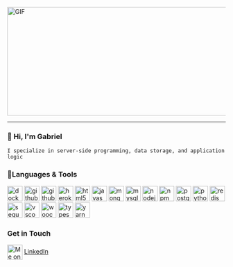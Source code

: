 <img align="auto" alt="GIF" src="https://media.giphy.com/media/iIqmM5tTjmpOB9mpbn/giphy.gif"
width="1000" height="250"/>
___

### 👋 Hi, I'm Gabriel

    I specialize in server-side programming, data storage, and application logic

### 🔌Languages & Tools

<p>
<img src="https://cdn.jsdelivr.net/gh/devicons/devicon/icons/docker/docker-original.svg" alt="docker" width="35" height="35"/>
<img src="https://cdn.jsdelivr.net/gh/devicons/devicon/icons/github/github-original.svg" alt="github" width="35" height="35"/>
<img src="https://cdn.jsdelivr.net/gh/devicons/devicon/icons/handlebars/handlebars-original.svg" alt="github" width="35" height="35"/>
 <img src="https://cdn.jsdelivr.net/gh/devicons/devicon/icons/heroku/heroku-original-wordmark.svg" alt="heroku" width="35" height="35"/>
 <img src="https://cdn.jsdelivr.net/gh/devicons/devicon/icons/html5/html5-original-wordmark.svg" alt="html5" width="35" height="35"/>
 <img src="https://cdn.jsdelivr.net/gh/devicons/devicon/icons/javascript/javascript-plain.svg" alt="javascript" width="35" height="35"/>
 <img src="https://cdn.jsdelivr.net/gh/devicons/devicon/icons/mongodb/mongodb-plain-wordmark.svg" alt="mongodb" width="35" height="35"/>
 <img src="https://cdn.jsdelivr.net/gh/devicons/devicon/icons/mysql/mysql-original.svg" alt="mysql" width="35" height="35"/>
 <img src="https://cdn.jsdelivr.net/gh/devicons/devicon/icons/nodejs/nodejs-plain-wordmark.svg" alt="nodejs" width="35" height="35"/>
 <img src="https://cdn.jsdelivr.net/gh/devicons/devicon/icons/npm/npm-original-wordmark.svg" alt="npm" width="35" height="35"/>
 <img src="https://cdn.jsdelivr.net/gh/devicons/devicon/icons/postgresql/postgresql-original.svg" alt="postgresql" width="35" height="35"/>
 <img src="https://cdn.jsdelivr.net/gh/devicons/devicon/icons/python/python-original.svg" alt="python" width="35" height="35"/>
 <img src="https://cdn.jsdelivr.net/gh/devicons/devicon/icons/redis/redis-original.svg" alt="redis" width="35" height="35"/>
 <img src="https://cdn.jsdelivr.net/gh/devicons/devicon/icons/sequelize/sequelize-original.svg" alt="sequelize" width="35" height="35"/>
 <img src="https://cdn.jsdelivr.net/gh/devicons/devicon/icons/vscode/vscode-original.svg" alt="vscode" width="35" height="35"/>
 <img src="https://cdn.jsdelivr.net/gh/devicons/devicon/icons/woocommerce/woocommerce-original.svg" alt="woocommerce" width="35" height="35"/>
 <img src="https://cdn.jsdelivr.net/gh/devicons/devicon/icons/typescript/typescript-original.svg" alt="typescript" width="35" height="35"/>
 <img src="https://cdn.jsdelivr.net/gh/devicons/devicon/icons/yarn/yarn-original.svg" alt="yarn" width="35" height="35"/>
</p>
                                                  
### Get in Touch
<img align="center" src="https://cdn.jsdelivr.net/gh/devicons/devicon/icons/linkedin/linkedin-original.svg" alt="Me on LinkedIn" height="auto" width="35"/> [LinkedIn](https://www.linkedin.com/in/ajayi-gabriel)

